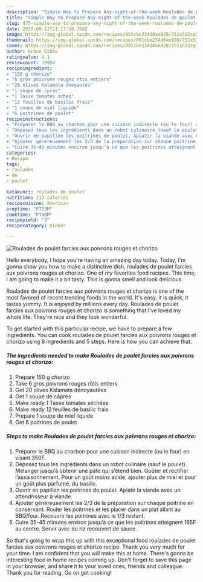 ```yaml
---
description: "Simple Way to Prepare Any-night-of-the-week Roulades de poulet farcies aux poivrons rouges et chorizo"
title: "Simple Way to Prepare Any-night-of-the-week Roulades de poulet farcies aux poivrons rouges et chorizo"
slug: 475-simple-way-to-prepare-any-night-of-the-week-roulades-de-poulet-farcies-aux-poivrons-rouges-et-chorizo
date: 2020-09-12T21:17:10.358Z
image: https://img-global.cpcdn.com/recipes/091cbe234d0ae920/751x532cq70/roulades-de-poulet-farcies-aux-poivrons-rouges-et-chorizo-photo-principale-de-la-recette.jpg
thumbnail: https://img-global.cpcdn.com/recipes/091cbe234d0ae920/751x532cq70/roulades-de-poulet-farcies-aux-poivrons-rouges-et-chorizo-photo-principale-de-la-recette.jpg
cover: https://img-global.cpcdn.com/recipes/091cbe234d0ae920/751x532cq70/roulades-de-poulet-farcies-aux-poivrons-rouges-et-chorizo-photo-principale-de-la-recette.jpg
author: Grace Gibbs
ratingvalue: 4.1
reviewcount: 39994
recipeingredient:
- "150 g chorizo"
- "6 gros poivrons rouges rtis entiers"
- "20 olives Kalamata dnoyautes"
- "1 soupe de cpres"
- "1 Tasse tomates sches"
- "12 feuilles de basilic frais"
- "1 soupe de miel liquide"
- "6 poitrines de poulet"
recipeinstructions:
- "Préparer le BBQ au charbon pour une cuisson indirecte (ou le four) en visant 350F."
- "Déposez tous les ingrédients dans un robot culinaire (sauf le poulet). Mélanger jusqu’à obtenir une pâte qui s’étend bien. Goûter et rectifier l’assaisonnement. Pour un goût moins acide, ajouter plus de miel et pour un goût plus parfumé, du basilic."
- "Ouvrir en papillon les poitrines de poulet. Aplatir la viande avec un attendrisseur à viande."
- "Ajouter généreusement les 2/3 de la préparation sur chaque poitrine en conservant. Rouler les poitrines et les placer dans un plat allant au BBQ/four. Recouvrir les poitrines avec le 1/3 restant."
- "Cuire 35-45 minutes environ jusqu’à ce que les poitrines atteignent 165F au centre. Servir avec du riz recouvert de sauce."
categories:
- Recipe
tags:
- roulades
- de
- poulet

katakunci: roulades de poulet 
nutrition: 213 calories
recipecuisine: American
preptime: "PT23M"
cooktime: "PT40M"
recipeyield: "3"
recipecategory: Dinner

---
```



![Roulades de poulet farcies aux poivrons rouges et chorizo](https://img-global.cpcdn.com/recipes/091cbe234d0ae920/751x532cq70/roulades-de-poulet-farcies-aux-poivrons-rouges-et-chorizo-photo-principale-de-la-recette.jpg)

Hello everybody, I hope you're having an amazing day today. Today, I'm gonna show you how to make a distinctive dish, roulades de poulet farcies aux poivrons rouges et chorizo. One of my favorites food recipes. This time, I am going to make it a bit tasty. This is gonna smell and look delicious.

Roulades de poulet farcies aux poivrons rouges et chorizo is one of the most favored of recent trending foods in the world. It's easy, it is quick, it tastes yummy. It is enjoyed by millions every day. Roulades de poulet farcies aux poivrons rouges et chorizo is something that I've loved my whole life. They're nice and they look wonderful.




To get started with this particular recipe, we have to prepare a few ingredients. You can cook roulades de poulet farcies aux poivrons rouges et chorizo using 8 ingredients and 5 steps. Here is how you can achieve that.

<!--inarticleads1-->

##### The ingredients needed to make Roulades de poulet farcies aux poivrons rouges et chorizo:

1. Prepare 150 g chorizo
1. Take 6 gros poivrons rouges rôtis entiers
1. Get 20 olives Kalamata dénoyautées
1. Get 1 soupe de câpres
1. Make ready 1 Tasse tomates séchées
1. Make ready 12 feuilles de basilic frais
1. Prepare 1 soupe de miel liquide
1. Get 6 poitrines de poulet




<!--inarticleads2-->

##### Steps to make Roulades de poulet farcies aux poivrons rouges et chorizo:

1. Préparer le BBQ au charbon pour une cuisson indirecte (ou le four) en visant 350F.
1. Déposez tous les ingrédients dans un robot culinaire (sauf le poulet). Mélanger jusqu’à obtenir une pâte qui s’étend bien. Goûter et rectifier l’assaisonnement. Pour un goût moins acide, ajouter plus de miel et pour un goût plus parfumé, du basilic.
1. Ouvrir en papillon les poitrines de poulet. Aplatir la viande avec un attendrisseur à viande.
1. Ajouter généreusement les 2/3 de la préparation sur chaque poitrine en conservant. Rouler les poitrines et les placer dans un plat allant au BBQ/four. Recouvrir les poitrines avec le 1/3 restant.
1. Cuire 35-45 minutes environ jusqu’à ce que les poitrines atteignent 165F au centre. Servir avec du riz recouvert de sauce.




So that's going to wrap this up with this exceptional food roulades de poulet farcies aux poivrons rouges et chorizo recipe. Thank you very much for your time. I am confident that you will make this at home. There's gonna be interesting food in home recipes coming up. Don't forget to save this page in your browser, and share it to your loved ones, friends and colleague. Thank you for reading. Go on get cooking!
